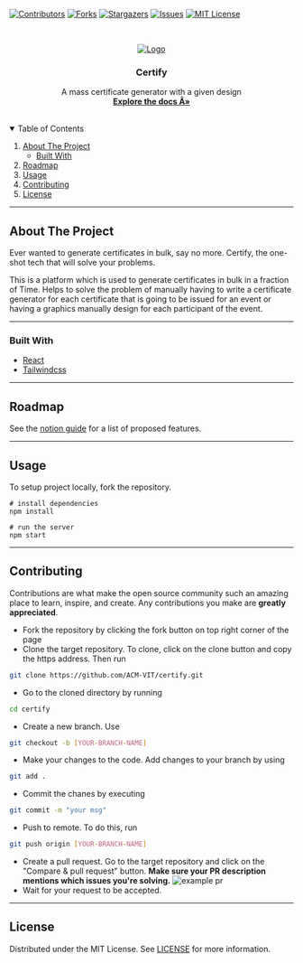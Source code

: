 <!-- PROJECT SHIELDS -->

[![Contributors][contributors-shield]][contributors-url]
[![Forks][forks-shield]][forks-url]
[![Stargazers][stars-shield]][stars-url]
[![Issues][issues-shield]][issues-url]
[![MIT License][license-shield]][license-url]


<!-- PROJECT LOGO -->
<br />
<p align="center">
  <a href="https://hacktoberfest.digitalocean.com/">
    <img src="https://user-images.githubusercontent.com/52633729/135446856-ed1de284-c21a-4932-bd70-b4eae149c49c.png" alt="Logo">
  </a>

  <h3 align="center">Certify</h3>

  <p align="center">
    A mass certificate generator with a given design
    <br />
    <a href="https://tungsten-xylophone-67c.notion.site/Certify-31b18545955a42288951f17dba7ce62a"><strong>Explore the docs Â»</strong></a>
    <br />
    <br />
  </p>
</p>

<!-- TABLE OF CONTENTS -->
<details open="open">
  <summary>Table of Contents</summary>
  <ol>
    <li>
      <a href="#about-the-project">About The Project</a>
      <ul>
        <li><a href="#built-with">Built With</a></li>
      </ul>
    </li>
    <li><a href="#roadmap">Roadmap</a></li>
    <li><a href="#usage">Usage</a></li>
    <li><a href="#contributing">Contributing</a></li>
    <li><a href="#license">License</a></li>
  </ol>
</details>

---

<!-- ABOUT THE PROJECT -->
## About The Project

Ever wanted to generate certificates in bulk, say no more. Certify, the one-shot tech that will solve your problems.

This is a platform which is used to generate certificates in bulk in a fraction of Time. 
Helps to solve the problem of manually having to write a certificate generator for each 
certificate that is going to be issued for an event or having a graphics manually design for each participant of the event.

---

### Built With

* [React](https://reactjs.org/)
* [Tailwindcss](https://tailwindcss.com/)

---
<!-- ROADMAP -->
## Roadmap

See the [notion guide](https://tungsten-xylophone-67c.notion.site/Certify-31b18545955a42288951f17dba7ce62a) for a list of proposed features.

---
<!-- USAGE -->
## Usage

To setup project locally, fork the repository.

```console
# install dependencies
npm install

# run the server
npm start
```

---

<!-- CONTRIBUTING -->
## Contributing

Contributions are what make the open source community such an amazing place to learn, inspire, and create. Any contributions you make are **greatly appreciated**.


* Fork the repository by clicking the fork button on top right corner of the page
* Clone the target repository. To clone, click on the clone button and copy the https address. Then run

```bash
git clone https://github.com/ACM-VIT/certify.git
```

* Go to the cloned directory by running

```bash
cd certify
```

* Create a new branch. Use

```bash
git checkout -b [YOUR-BRANCH-NAME]
```

* Make your changes to the code. Add changes to your branch by using

```bash
git add .
```

* Commit the chanes by executing

```bash
git commit -m "your msg"
```

* Push to remote. To do this, run

```bash
git push origin [YOUR-BRANCH-NAME]
```

* Create a pull request. Go to the target repository and click on the "Compare & pull request" button. **Make sure your PR description mentions which issues you're solving.**
![example pr](https://drive.google.com/u/1/uc?id=1f9JKAR-kRvCRGxIs_SAvegaYDPx53T9G&export=download)
* Wait for your request to be accepted.

---

<!-- LICENSE -->
## License

Distributed under the MIT License. See [LICENSE](https://github.com/ACM-VIT/certify/blob/master/LICENSE) for more information.


<!-- MARKDOWN LINKS & IMAGES -->

[contributors-shield]: https://img.shields.io/github/contributors/acm-vit/certify.svg?style=for-the-badge
[contributors-url]: https://github.com/acm-vit/certify/graphs/contributors
[forks-shield]: https://img.shields.io/github/forks/acm-vit/certify?style=for-the-badge
[forks-url]: https://github.com/acm-vit/certify/network/members
[stars-shield]: https://img.shields.io/github/stars/acm-vit/certify.svg?style=for-the-badge
[stars-url]: https://github.com/acm-vit/certify/stargazers
[issues-shield]: https://img.shields.io/github/issues/acm-vit/certify.svg?style=for-the-badge
[issues-url]: https://github.com/acm-vit/certify/issues
[license-shield]: https://img.shields.io/github/license/acm-vit/certify.svg?style=for-the-badge
[license-url]: https://github.com/othneildrew/Best-README-Template/blob/master/LICENSE.txt
